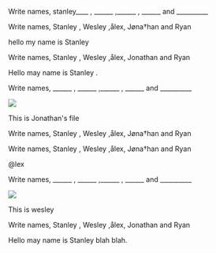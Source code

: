 <html>

  <p>Write names, stanley____ , ______ ,______ , ______ and __________</p>



  <p>Write names, Stanley , Wesley ,ålex, Jøna†han and Ryan</p>
  <p>hello my name is Stanley</p>

  <p>Write names, Stanley , Wesley ,ålex, Jonathan and Ryan</p>
  <p>Hello may name is Stanley .</p>


  <p>Write names, ______ , ______ ,______ , ______ and __________</p>
  <img src="https://preview.redd.it/h3rur6v5wdi21.png?width=783&format=png&auto=webp&s=ce3f83d9d6c225983072fa895c1c068c2617658b">
  
  <p>This is Jonathan's file </p>

  <p>Write names, Stanley , Wesley ,ålex, Jøna†han and Ryan</p>
 
  <p>Write names, Stanley , Wesley ,ålex, Jøna†han and Ryan</p>
  <p> @lex</p>

  <p>Write names, ______ , ______ ,______ , ______ and __________</p>
  <img src="https://i.redd.it/e40yugqugjn21.png">
  <p>This is wesley</p>

  <p>Write names, Stanley , Wesley ,ålex, Jonathan and Ryan</p>
 <p>Hello may name is Stanley blah blah.</p>




</html>


